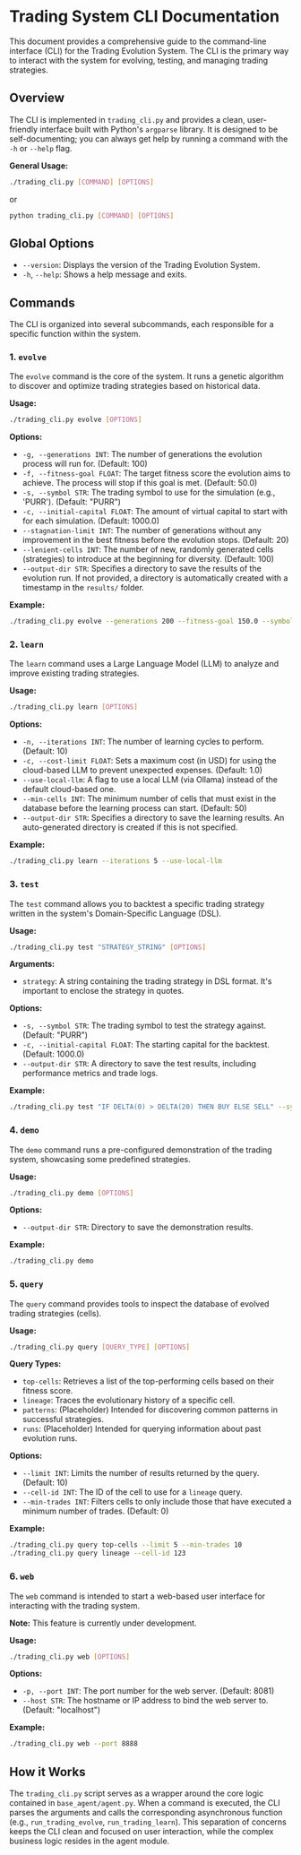 # Trading System CLI Documentation

This document provides a comprehensive guide to the command-line interface (CLI) for the Trading Evolution System. The CLI is the primary way to interact with the system for evolving, testing, and managing trading strategies.

## Overview

The CLI is implemented in `trading_cli.py` and provides a clean, user-friendly interface built with Python's `argparse` library. It is designed to be self-documenting; you can always get help by running a command with the `-h` or `--help` flag.

**General Usage:**
```bash
./trading_cli.py [COMMAND] [OPTIONS]
```
or
```bash
python trading_cli.py [COMMAND] [OPTIONS]
```

## Global Options

*   `--version`: Displays the version of the Trading Evolution System.
*   `-h`, `--help`: Shows a help message and exits.

## Commands

The CLI is organized into several subcommands, each responsible for a specific function within the system.

### 1. `evolve`

The `evolve` command is the core of the system. It runs a genetic algorithm to discover and optimize trading strategies based on historical data.

**Usage:**
```bash
./trading_cli.py evolve [OPTIONS]
```

**Options:**

*   `-g, --generations INT`: The number of generations the evolution process will run for. (Default: 100)
*   `-f, --fitness-goal FLOAT`: The target fitness score the evolution aims to achieve. The process will stop if this goal is met. (Default: 50.0)
*   `-s, --symbol STR`: The trading symbol to use for the simulation (e.g., 'PURR'). (Default: "PURR")
*   `-c, --initial-capital FLOAT`: The amount of virtual capital to start with for each simulation. (Default: 1000.0)
*   `--stagnation-limit INT`: The number of generations without any improvement in the best fitness before the evolution stops. (Default: 20)
*   `--lenient-cells INT`: The number of new, randomly generated cells (strategies) to introduce at the beginning for diversity. (Default: 100)
*   `--output-dir STR`: Specifies a directory to save the results of the evolution run. If not provided, a directory is automatically created with a timestamp in the `results/` folder.

**Example:**
```bash
./trading_cli.py evolve --generations 200 --fitness-goal 150.0 --symbol BTCUSD
```

### 2. `learn`

The `learn` command uses a Large Language Model (LLM) to analyze and improve existing trading strategies.

**Usage:**
```bash
./trading_cli.py learn [OPTIONS]
```

**Options:**

*   `-n, --iterations INT`: The number of learning cycles to perform. (Default: 10)
*   `-c, --cost-limit FLOAT`: Sets a maximum cost (in USD) for using the cloud-based LLM to prevent unexpected expenses. (Default: 1.0)
*   `--use-local-llm`: A flag to use a local LLM (via Ollama) instead of the default cloud-based one.
*   `--min-cells INT`: The minimum number of cells that must exist in the database before the learning process can start. (Default: 50)
*   `--output-dir STR`: Specifies a directory to save the learning results. An auto-generated directory is created if this is not specified.

**Example:**
```bash
./trading_cli.py learn --iterations 5 --use-local-llm
```

### 3. `test`

The `test` command allows you to backtest a specific trading strategy written in the system's Domain-Specific Language (DSL).

**Usage:**
```bash
./trading_cli.py test "STRATEGY_STRING" [OPTIONS]
```

**Arguments:**

*   `strategy`: A string containing the trading strategy in DSL format. It's important to enclose the strategy in quotes.

**Options:**

*   `-s, --symbol STR`: The trading symbol to test the strategy against. (Default: "PURR")
*   `-c, --initial-capital FLOAT`: The starting capital for the backtest. (Default: 1000.0)
*   `--output-dir STR`: A directory to save the test results, including performance metrics and trade logs.

**Example:**
```bash
./trading_cli.py test "IF DELTA(0) > DELTA(20) THEN BUY ELSE SELL" --symbol ETHUSD
```

### 4. `demo`

The `demo` command runs a pre-configured demonstration of the trading system, showcasing some predefined strategies.

**Usage:**
```bash
./trading_cli.py demo [OPTIONS]
```

**Options:**

*   `--output-dir STR`: Directory to save the demonstration results.

**Example:**
```bash
./trading_cli.py demo
```

### 5. `query`

The `query` command provides tools to inspect the database of evolved trading strategies (cells).

**Usage:**
```bash
./trading_cli.py query [QUERY_TYPE] [OPTIONS]
```

**Query Types:**

*   `top-cells`: Retrieves a list of the top-performing cells based on their fitness score.
*   `lineage`: Traces the evolutionary history of a specific cell.
*   `patterns`: (Placeholder) Intended for discovering common patterns in successful strategies.
*   `runs`: (Placeholder) Intended for querying information about past evolution runs.

**Options:**

*   `--limit INT`: Limits the number of results returned by the query. (Default: 10)
*   `--cell-id INT`: The ID of the cell to use for a `lineage` query.
*   `--min-trades INT`: Filters cells to only include those that have executed a minimum number of trades. (Default: 0)

**Example:**
```bash
./trading_cli.py query top-cells --limit 5 --min-trades 10
./trading_cli.py query lineage --cell-id 123
```

### 6. `web`

The `web` command is intended to start a web-based user interface for interacting with the trading system.

**Note:** This feature is currently under development.

**Usage:**
```bash
./trading_cli.py web [OPTIONS]
```

**Options:**

*   `-p, --port INT`: The port number for the web server. (Default: 8081)
*   `--host STR`: The hostname or IP address to bind the web server to. (Default: "localhost")

**Example:**
```bash
./trading_cli.py web --port 8888
```

## How it Works

The `trading_cli.py` script serves as a wrapper around the core logic contained in `base_agent/agent.py`. When a command is executed, the CLI parses the arguments and calls the corresponding asynchronous function (e.g., `run_trading_evolve`, `run_trading_learn`). This separation of concerns keeps the CLI clean and focused on user interaction, while the complex business logic resides in the agent module.

